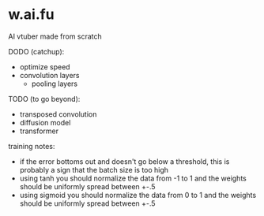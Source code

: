 # w.ai.fu
AI vtuber made from scratch

DODO (catchup):
- optimize speed
- convolution layers
    - pooling layers

TODO (to go beyond):
- transposed convolution
- diffusion model
- transformer

training notes:
- if the error bottoms out and doesn't go below a threshold, this is probably a sign that the batch size is too high
- using tanh you should normalize the data from -1 to 1 and the weights should be uniformly spread between +-.5
- using sigmoid you should normalize the data from 0 to 1 and the weights should be uniformly spread between +-.5
